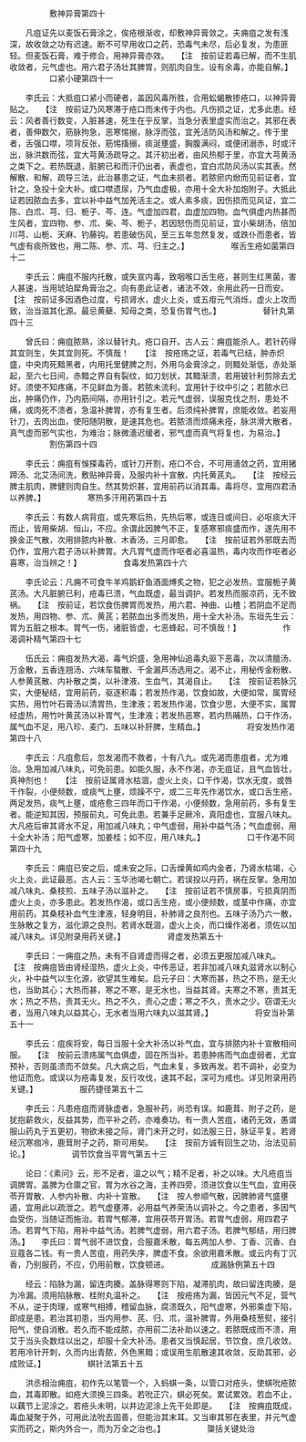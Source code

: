 <!-- { "loadSidebar": true } -->
　　　　　敷神异膏第四十

　　凡疽证先以麦饭石膏涂之，俟疮根渐收，却敷神异膏敛之。夫痈疽之发有浅深，故收敛之功有迟速。断不可早用收口之药，恐毒气未尽，后必复发，为患匪轻。但麦饭石膏，难于修合，用神异膏亦效。　　【注　按前证若毒已解，而不生肌收敛者，元气虚也。用六君子汤壮其脾胃，则肌肉自生。设有余毒，亦能自解。】
　　　　　口紧小硬第四十一

　　李氏云：大抵疽口紧小而硬者，盖因风毒所胜，合用蚣蝎散掺疮口，以神异膏贴之。　　【注　按前证乃风寒滞于疮口而未传于内也。凡伤损之证，尤多此患。经云：风者善行数变，入脏甚速，死生在乎反掌，当急分表里虚实而治之。其邪在表者，善伸数欠，筋脉拘急，恶寒惕搦，脉浮而弦，宜羌活防风汤和解之。传于里者，舌强口噤，项背反张，筋惕搐搦，痰涎壅盛，胸腹满闷，或便闭溺赤，时或汗出，脉洪数而弦，宜大芎黄汤疏导之。其汗初出者，由风热郁于里，亦宜大芎黄汤之类下之。若热既退，脏腑已和而汗仍出者，表虚也，宜白朮防风汤以实其表。然解散、和解、疏导三法，此治暴患之证，气血未损者。若脓瘀内焮而见前证者，宜针之，急投十全大补。或口噤遗尿，乃气血虚极，亦用十全大补加炮附子。大抵此证若因脓血去多，宜以补中益气加羌活主之。或人素多痰，因伤损而见风证，宜二陈、白朮、芎、归、栀子、芩、连。气虚加四君，血虚加四物。血气俱虚内热甚而生风者，宜四物、参、朮、柴、芩、栀子，若因怒伤而见前证，宜小柴胡汤，倍加川芎、山栀、天麻、钓藤钩。若患破伤风，至三五年忽然复发，或跌仆而患者，皆气虚有痰所致也，用二陈、参、朮、芎、归主之。】
　　　　　喉舌生疮如菌第四十二

　　李氏云：痈疽不服内托散，或失宣内毒，致咽喉口舌生疮，甚则生红黑菌，害人甚速，当用琥珀犀角膏治之。向有患此证者，诸法不效，余用此药一日而安。　　【注　按前证多因酒色过度，亏损肾水，虚火上炎，或五疳元气消烁，虚火上攻而致，治当滋其化源。最忌黄蘗、知母之类，恐复伤胃气也。】
　　　　　替针丸第四十三

　　曾氏曰：痈疽脓熟，涂以替针丸，疮口自开。古人云：痈疽能杀人。若针药得其宜则生，失其宜则死。不慎哉！　　【注　按疮疡之证，若毒气已结，肿赤炽盛，中央肉死黯黑者，内用托里健脾之剂，外用乌金膏涂之，则黯处渐低，赤处渐起，至六七日间，赤黯之界自有裂纹，如刀划状，其黯渐溃，若用铍针利剪除去尤好。须使不知疼痛，不见鲜血为善。若脓未流利，宜用针于纹中引之；若脓水已出，肿痛仍作，乃内筋间隔，亦用针引之。若元气虚弱，误服克伐之剂，患处不痛，或肉死不溃者，急温补脾胃，亦有复生者。后须纯补脾胃，庶能收敛。若妄用针刀，去肉出血，使阳随阴散，是速其危也。若脓溃而烦痛未痊，脉洪滑大散者，真气虚而邪气实也，为难治；脉微濇迟缓者，邪气虚而真气将复也，为易治。】
　　　　　割伤第四十四

　　李氏云：痈疽有悞搽毒药，或针刀开割，疮口不合，不可用濇敛之药，宜用猪蹄汤、北艾汤间洗，敷贴神异膏，及服内补十宣散、内托黄芪丸。　　【注　按经云脾主肌肉，脾健则肉自生。然其势炽甚，宜用前药以消其毒。毒将尽，宜用四君汤以养脾。】
　　　　　寒热多汗用药第四十五

　　李氏云：有数人病背疽，或先寒后热，先热后寒，或连日或间日，必呕痰大汗而止，皆用柴胡、恒山，不应。余谓此因脾气不正，复感寒邪痰盛而作，遂先用不换金正气散，次用排脓内补散、木香汤，三月即愈。　　【注　按前证若外邪既去而仍作，宜用六君子汤以补脾胃。大凡胃气虚而作呕者必喜温热，毒内攻而作呕者必喜寒，治当辨之！】
　　　　　食毒发热第四十六

　　李氏论云：凡痈不可食牛羊鸡鹅虾鱼酒面煿炙之物，犯之必发热，宜服栀子黄芪汤。大凡脏腑已利，疮毒已溃，气血既虚，最当调护。若发热而服凉药，无不致祸。　　【注　按前证，若饮食伤脾胃而发热，用六君、神曲、山楂；若阴血不足而发热，用四物、参、朮、黄芪；若脓血出多而发热，用十全大补汤。东垣先生云：胃为五脏之根本。胃气一伤，诸脏皆虚，七恶蜂起，可不慎哉！】
　　　　　作渴调补精气第四十七

　　伍氏云：痈疽发热大渴，毒气炽盛，急用神仙追毒丸驱下恶毒，次以清膻汤、万金散，五香连翘汤、六味车螯散、千金漏芦汤选用之。渴不止，用秘传金粉散、人参黄芪散、内补散之类，以补津液、生血气，其渴自止。　　【注　按前证若脉沉实，大便秘结，宜用前药，驱逐积毒；若发热作渴，饮食如故，大便如常，属胃经实热，用竹叶石膏汤以清胃热，生津液；若发热作渴，饮食少思，大便不实，属胃经虚热，用竹叶黄芪汤以补胃气，生津液；若发热恶寒，若内热晡热，口干作汤，属气血不足，用八珍、麦门、五味以补肝脾，生精血。】
　　　　　将安发热作渴第四十八

　　李氏云：凡疽愈后，忽发渴而不救者，十有八九。或先渴而患疽者，尤为难治。急用加减八味丸，可免前患。如能久服，永不作渴，亦无疽证，且气血皆壮，真神剂也！　　【注　按前证属肾水枯涸，虚火上炎，口干作渴，饮水无度，或唇干作裂，小便频数，或痰气上壅，烦躁不宁，或二三年先作渴饮水，或口舌生疮，两足发热，痰气上壅，或疮愈三四年而口干作渴，小便频数，急用前药，多有复生者。能逆知其因，预服前丸，可免此患。若兼手足厥冷，真阳虚也，宜服八味丸。大凡疮后审其肾水不足，用加减八味丸；中气虚弱，用补中益气汤；气血虚弱，用十全大补汤；阳气虚寒，加姜桂；如不应，用八味丸。】
　　　　　口干作渴不同第四十九

　　李氏云：痈疽已安之后，或未安之际，口舌燥黄如鸡内金者，乃肾水枯竭，心火上炎，此证最恶。古人云：玉华池竭七朝亡。若误投以丹药，祸在反掌。急用加减八味丸、桑枝煎、五味子汤以滋补之。　　【注　按前证若不慎房事，亏损真阴而虚火上炎，亦多患此。若发热作渴，或口舌生疮，或小便频数，或茎中作痛，亦宜用前药。其桑枝补血气生津液，轻身明目，补肺肾之良剂也。五味子汤乃六一散，生脉散之复方，滋化源之良剂。若肾水既涸，虚火上炎，而口燥作渴者，须佐以加减八味丸。详见附录用药关键。】
　　　　　肾虚发热第五十

　　李氏曰：一痈疽之热，未有不自肾虚而得之者，必须五更服加减八味丸。　　【注　按痈疽皆由肾经湿热，虚火上炎，中传恶证，若非加减八味丸滋肾水以制心火，补中益气以生化源，欲望其生难矣。启元子曰：大寒而甚，热之不热，是无火也，当助其心；大热而甚，寒之不寒，是无水也，当益其肾。夫寒之不寒，责其无水；热之不热，责其无火。热之不久，责心之虚；寒之不久，责水之少。窃谓无火者，当用八味丸以益其心，无水者当用六味丸以滋其肾。】
　　　　　将安当补第五十一

　　李氏云：疽疾将安，每日当服十全大补汤以补气血，宜与排脓内补十宣散相间服。　　【注　按前云溃疡属气血俱虚，固在所当补。若患肿疡而气血虚弱者，尤宜预补，否则虽溃而不敛矣。凡大病之后，气血未复，多致再发。若不调补，必变为他证而危。或误以为疮毒复发，反行攻伐，速其不起，深可为戒也。详见附录用药关键。】
　　　　　服药捷径第五十二

　　李氏云：凡患疮疽而肾脉虚者，急服补药，尚恐有误。如鹿茸、附子之药，是犹抱薪救火，反益其势，而平补之药，亦难奏功。有一贵人苦疽，诸药无效，愚谓服山药丸于五更初，物欲未接之际，肾门未开之时，如法服三日，脉证平复。若肾经沉寒痼冷，鹿茸附子之药，斯可用矣。　　【注　按前方诚有回生之功，治法见前论。】
　　　　　调节饮食当平胃气第五十三

　　论曰：《素问》云，形不足者，温之以气；精不足者，补之以味。大凡疮疽当调脾胃。盖脾为仓廪之官，胃为水谷之海，主养四旁，须进饮食以生气血，宜用茯苓开胃散、人参内补散、内补十宣散。　　【注　按人参顺气散，因脾肺肾气盛壅遏，宜用此以疏泄之。若气虚壅滞，必用益气养荣汤以调补之。今之患者，多因气血受伤，当随证而施治。若胃气郁滞，宜用茯苓开胃汤。若胃气虚弱，用四君子汤。若胃气下陷，用补中益气汤。若脾气虚弱，用六君子汤。若脾气郁结，用归脾汤。】　　李氏曰：胃气弱不进饮食，合服嘉禾散，每五两加人参、丁香、沉香、白豆蔻各二钱。有一贵人苦疽，用药失序，脾虚不食。余欲用嘉禾散。或云内有丁沉香，乃别服药，不应，仍用前散，饮食顿进。
　　　　　成漏脉例第五十四

　　经云：陷脉为漏，留连肉腠。盖脉得寒则下陷，凝滞肌肉，故曰留连肉腠，是为冷漏。须用陷脉散、桂附丸温补之。　　【注　按疮疡为漏，皆因元气不足，营气不从，逆于肉理，或寒气相搏，稽留血脉，腐溃既久，阳气虚寒，外邪乘虚下陷，即成是患。若治其初患，当内用参、芪、归、朮，温补脾胃，外用桑枝葱熨，接引阳气，使自消散。若久而不能成脓，亦用前二法补助以速之。若脓既成而不溃，用艾于当头灸数炷以出之，却服十全大补汤。患者又当慎起居，节饮食，庶几收敛。若用冷针开刺，久而内出青脓，外色黑黯；或误用生肌散速其收敛，反助其邪，必成败证。】
　　　　　蜞针法第五十五

　　洪丞相治痈疽，初作先以笔管一个，入蚂蜞一条，以管口对疮头，使蜞吮疮脓血，其毒即散。如疮大须换三四条。若吮正穴，蜞必死矣。累试累效。若血不止，以藕节上泥涂之。若疮头未明，以井边泥涂上先干处即是。　　【注　按痈疽既成，毒血凝聚于外，可用此法吮去固善，但能治其末耳。又当审其邪在表里，并元气虚实而药之，斯内外合一，而为万全之治也。】
　　　　　櫽括关键处治

